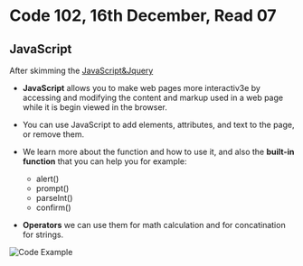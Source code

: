 
# Code 102, 16th December, Read 07
## JavaScript
After skimming the [JavaScript&Jquery](https://slack-files.com/files-pri-safe/TNGRRLUMA-F01H75B765S/javascript_and_jquery_interactive_jon_du.pdf?c=1608114360-94cc30e2cf1c0c16)

* **JavaScript** allows you to make web pages more interactiv3e by accessing and modifying the content and markup used in a web page while it is begin viewed in the browser.

* You can use JavaScript to add elements, attributes, and text to the page, or remove them.
* We learn more about the function and how to use it, and also the **built-in function** that you can help you for example:
	* alert()
	* prompt()
	* parseInt()
	* confirm()
* **Operators** we can use them for math calculation and for concatination for strings.

![Code Example](https://i.stack.imgur.com/D3UpA.png)
